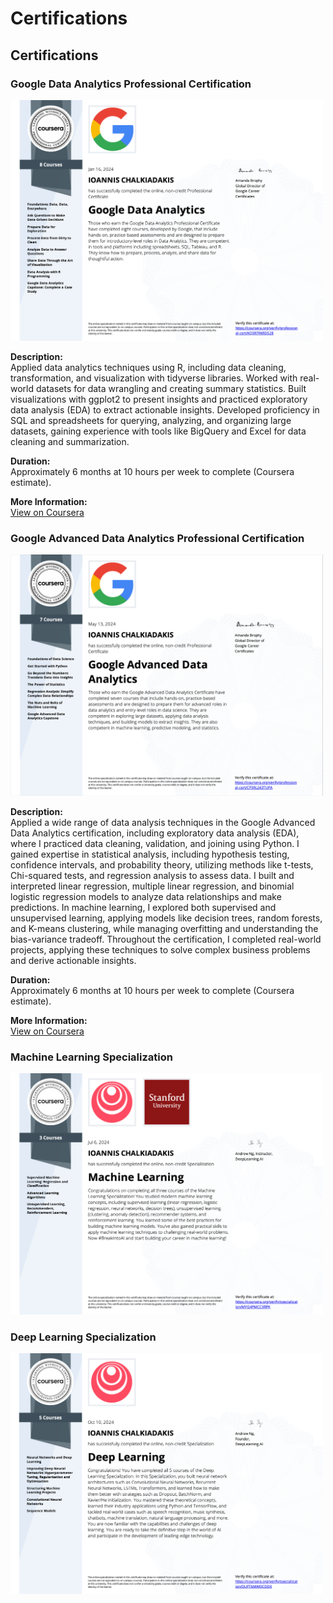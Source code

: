 # Certifications

## Certifications

### Google Data Analytics Professional Certification

<a href="PDF/Coursera%20KQ3R7RKRDS28.pdf">
  <img src="Images/data%20analytics.png" alt="Google Data Analytics Certification" width="500">
</a>

**Description:**  
Applied data analytics techniques using R, including data cleaning, transformation, and visualization with tidyverse libraries. Worked with real-world datasets for data wrangling and creating summary statistics. Built visualizations with ggplot2 to present insights and practiced exploratory data analysis (EDA) to extract actionable insights. Developed proficiency in SQL and spreadsheets for querying, analyzing, and organizing large datasets, gaining experience with tools like BigQuery and Excel for data cleaning and summarization.

**Duration:**  
Approximately 6 months at 10 hours per week to complete (Coursera estimate).

**More Information:**  
[View on Coursera](https://www.coursera.org/account/accomplishments/specialization/KQ3R7RKRDS28)

### Google Advanced Data Analytics Professional Certification

<a href="PDF/Coursera%20CP39L243TUPA-2.pdf">
  <img src="Images/advanced%20data%20analytics.png" alt="Google Advanced Data Analytics Certification" width="500">
</a>

**Description:**  
Applied a wide range of data analysis techniques in the Google Advanced Data Analytics certification, including exploratory data analysis (EDA), where I practiced data cleaning, validation, and joining using Python. I gained expertise in statistical analysis, including hypothesis testing, confidence intervals, and probability theory, utilizing methods like t-tests, Chi-squared tests, and regression analysis to assess data. I built and interpreted linear regression, multiple linear regression, and binomial logistic regression models to analyze data relationships and make predictions. In machine learning, I explored both supervised and unsupervised learning, applying models like decision trees, random forests, and K-means clustering, while managing overfitting and understanding the bias-variance tradeoff. Throughout the certification, I completed real-world projects, applying these techniques to solve complex business problems and derive actionable insights.

**Duration:**  
Approximately 6 months at 10 hours per week to complete (Coursera estimate).

**More Information:**  
[View on Coursera](https://www.coursera.org/account/accomplishments/specialization/KQ3R7RKRDS28)


### Machine Learning Specialization

<a href="PDF/Coursera%20MYG4PMCCXRPK-2.pdf">
  <img src="Images/machine%20learning.png" alt="Machine Learning Specialization" width="500">
</a>


### Deep Learning Specialization

<a href="PDF/Coursera%20OUFT6MWOCDDX.pdf">
  <img src="Images/deep%20learning.png" alt="Deep Learning Specialization" width="500">
</a>


